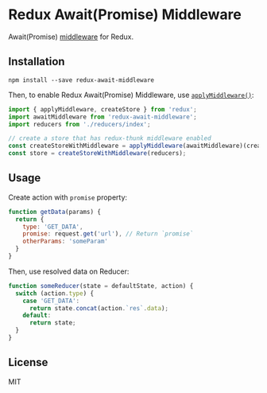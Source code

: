 Redux Await(Promise) Middleware
===============================

Await(Promise) [middleware](http://rackt.github.io/redux/docs/advanced/Middleware.html)
for Redux.

## Installation

```
npm install --save redux-await-middleware
```

Then, to enable Redux Await(Promise) Middleware, use [`applyMiddleware()`](http://rackt.github.io/redux/docs/api/applyMiddleware.html):

```js
import { applyMiddleware, createStore } from 'redux';
import awaitMiddleware from 'redux-await-middleware';
import reducers from './reducers/index';

// create a store that has redux-thunk middleware enabled
const createStoreWithMiddleware = applyMiddleware(awaitMiddleware)(createStore);
const store = createStoreWithMiddleware(reducers);
```

## Usage

Create action with `promise` property:

```js
function getData(params) {
  return {
    type: 'GET_DATA',
    promise: request.get('url'), // Return `promise`
    otherParams: 'someParam'
  }
}
```

Then, use resolved data on Reducer:

```js
function someReducer(state = defaultState, action) {
  switch (action.type) {
    case 'GET_DATA':
      return state.concat(action.`res`.data);
    default:
      return state;
  }
}
```

## License

MIT
